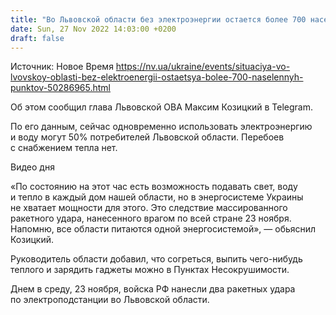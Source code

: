 ```yaml
---
title: "Во Львовской области без электроэнергии остается более 700 населенных пунктов, еще 314 частично без питания — ОВА"
date: Sun, 27 Nov 2022 14:03:00 +0200
draft: false
---
```

Источник: Новое Время https://nv.ua/ukraine/events/situaciya-vo-lvovskoy-oblasti-bez-elektroenergii-ostaetsya-bolee-700-naselennyh-punktov-50286965.html


Об этом сообщил глава Львовской ОВА Максим Козицкий в Telegram.

По его данным, сейчас одновременно использовать электроэнергию и воду могут 50% потребителей Львовской области. Перебоев с снабжением тепла нет.

 Видео дня   

«По состоянию на этот час есть возможность подавать свет, воду и тепло в каждый дом нашей области, но в энергосистеме Украины не хватает мощности для этого. Это следствие массированного ракетного удара, нанесенного врагом по всей стране 23 ноября. Напомню, все области питаются одной энергосистемой», — обьяснил Козицкий.

Руководитель области добавил, что согреться, выпить чего-нибудь теплого и зарядить гаджеты можно в Пунктах Несокрушимости.

Днем в среду, 23 ноября, войска РФ нанесли два ракетных удара по электроподстанции во Львовской области.
